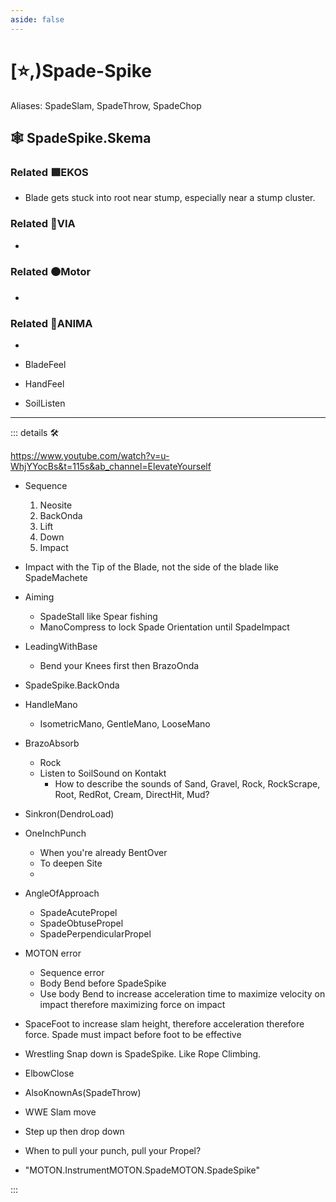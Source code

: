 ```yaml
---
aside: false
---
```

# [⭐,)<labor>Spade</labor>-Spike

Aliases: SpadeSlam, SpadeThrow, SpadeChop

## 🕸 SpadeSpike.Skema

### Related 🟩<ekos>EKOS</ekos>

- Blade gets stuck into root near stump, especially near a stump cluster.

### Related 🔻<via>VIA</via>

-

### Related 🟠<motor>Motor</motor>

-

### Related 💜<anima>ANIMA</anima>

-

- BladeFeel

- HandFeel

- SoilListen

---

<!-- =================================================== -->
<!-- =================================================== -->
<!-- =================================================== -->
<!-- =================================================== -->
<!-- =================================================== -->
::: details 🛠

<https://www.youtube.com/watch?v=u-WhjYYocBs&t=115s&ab_channel=ElevateYourself>

- Sequence
    1. Neosite
    2. BackOnda
    3. Lift
    4. Down
    5. Impact

- Impact with the Tip of the Blade, not the side of the blade like SpadeMachete
- Aiming
    - SpadeStall like Spear fishing
    - ManoCompress to lock Spade Orientation until SpadeImpact
- LeadingWithBase
    - Bend your Knees first then BrazoOnda
- SpadeSpike.BackOnda
- HandleMano
    - IsometricMano, GentleMano, LooseMano
- BrazoAbsorb
    - Rock
    - Listen to SoilSound on Kontakt
        - How to describe the sounds of Sand, Gravel, Rock, RockScrape, Root, RedRot, Cream, DirectHit, Mud?
- Sinkron(DendroLoad)
- OneInchPunch
    - When you're already BentOver
    - To deepen Site
    -
- AngleOfApproach
    - SpadeAcutePropel
    - SpadeObtusePropel
    - SpadePerpendicularPropel
- MOTON error
    - Sequence error
    - Body Bend before SpadeSpike
    - Use body Bend to increase acceleration time to maximize velocity on impact therefore maximizing force on impact
- SpaceFoot to increase slam height, therefore acceleration therefore force. Spade must impact before foot to be effective
- Wrestling Snap down is SpadeSpike. Like Rope Climbing.

- ElbowClose
- AlsoKnownAs(SpadeThrow)
- WWE Slam move
- Step up then drop down
- When to pull your punch, pull your Propel?

- "MOTON.InstrumentMOTON.SpadeMOTON.SpadeSpike"

:::
